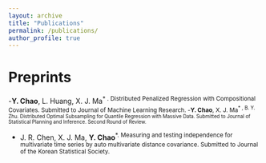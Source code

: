 ```yaml
---
layout: archive
title: "Publications"
permalink: /publications/
author_profile: true
---
```

Preprints
======
-**Y. Chao**, L. Huang, X. J. Ma<sup>* . Distributed Penalized Regression with Compositional Covariates. Submitted to Journal of Machine Learning Research. 
-**Y. Chao**, X. J. Ma<sup>* , B. Y. Zhu. Distributed Optimal Subsampling for Quantile Regression with Massive Data. Submitted to Journal of Statistical Planning and Inference. Second Round of Review.
- J. R. Chen, X. J. Ma, **Y. Chao**<sup>*. Measuring and testing independence for multivariate time series by auto multivariate distance covariance. Submitted to Journal of the Korean Statistical Society.
   

